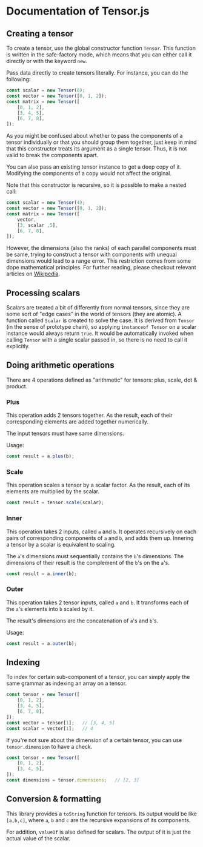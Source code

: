 # Documentation of Tensor.js


## Creating a tensor

To create a tensor, use the global constructor function `Tensor`.
This function is written in the safe-factory mode, which means that you can
either call it directly or with the keyword `new`.

Pass data directly to create tensors literally.
For instance, you can do the following:
```js
const scalar = new Tensor(0);
const vector = new Tensor([0, 1, 2]);
const matrix = new Tensor([
	[0, 1, 2],
	[3, 4, 5],
	[6, 7, 8],
]);
```
As you might be confused about whether to pass the components of a tensor
individually or that you should group them together, just keep in mind that
this constructor treats its argument as a single tensor.
Thus, it is not valid to break the components apart.

You can also pass an existing tensor instance to get a deep copy of it.
Modifying the components of a copy would not affect the original.

Note that this constructor is recursive, so it is possible to make a nested
call:
```js
const scalar = new Tensor(4);
const vector = new Tensor([0, 1, 2]);
const matrix = new Tensor([
	vector,
	[3, scalar ,5],
	[6, 7, 8],
]);
```
However, the dimensions (also the ranks) of each parallel components must be
same, trying to construct a tensor with components with unequal dimensions
would lead to a range error.
This restriction comes from some dope mathematical principles.
For further reading, please checkout relevant articles on
[Wikipedia](https://en.wikipedia.org/wiki/Tensor).


## Processing scalars

Scalars are treated a bit of differently from normal tensors, since they are
some sort of "edge cases" in the world of tensors (they are atomic).
A function called `Scalar` is created to solve the case.
It is derived from `Tensor` (in the sense of prototype chain), so applying
`instanceof Tensor` on a scalar instance would always return `true`.
It would be automatically invoked when calling `Tensor` with a single scalar
passed in, so there is no need to call it explicitly.


## Doing arithmetic operations

There are 4 operations defined as "arithmetic" for tensors: plus, scale, dot & product.

### Plus

This operation adds 2 tensors together.
As the result, each of their corresponding elements are added together
numerically.

The input tensors must have same dimensions.

Usage:
```js
const result = a.plus(b);
```

### Scale

This operation scales a tensor by a scalar factor.
As the result, each of its elements are multiplied by the scalar.

```js
const result = tensor.scale(scalar);
```

### Inner

This operation takes 2 inputs, called `a` and `b`.
It operates recursively on each pairs of corresponding
components of `a` and `b`, and adds them up.
Innering a tensor by a scalar is equivalent to scaling.

The `a`'s dimensions must sequentially contains the `b`'s dimensions.
The dimensions of their result is the complement of the `b`'s on the `a`'s.

```js
const result = a.inner(b);
```

### Outer

This operation takes 2 tensor inputs, called `a` and `b`.
It transforms each of the `a`'s elements into `b` scaled by it.

The result's dimensions are the concatenation of `a`'s and `b`'s.

Usage:
```js
const result = a.outer(b);
```


## Indexing

To index for certain sub-component of a tensor, you can simply apply the same
grammar as indexing an array on a tensor.
```js
const tensor = new Tensor([
	[0, 1, 2],
	[3, 4, 5],
	[6, 7, 8],
]);
const vector = tensor[1];	// [3, 4, 5]
const scalar = vector[1];	// 4
```
If you're not sure about the dimension of a certain tensor, you can use
`tensor.dimension` to have a check.
```js
const tensor = new Tensor([
	[0, 1, 2],
	[3, 4, 5],
]);
const dimensions = tensor.dimensions;	// [2, 3]
```

## Conversion & formatting

This library provides a `toString` function for tensors.
Its output would be like `[a,b,c]`, where `a`, `b` and `c` are the recursive
expansions of its components.

For addition, `valueOf` is also defined for scalars.
The output of it is just the actual value of the scalar.